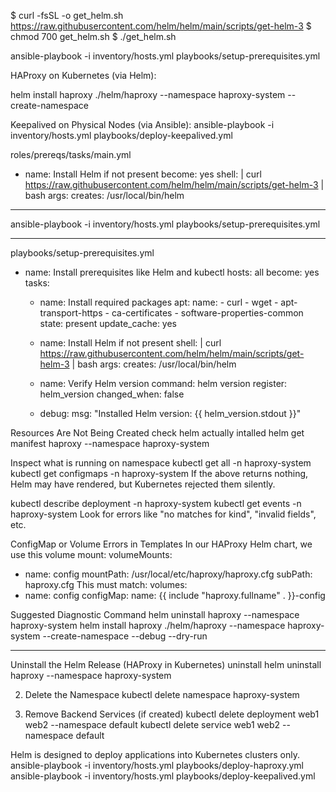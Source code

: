 $ curl -fsSL -o get_helm.sh https://raw.githubusercontent.com/helm/helm/main/scripts/get-helm-3
$ chmod 700 get_helm.sh
$ ./get_helm.sh

ansible-playbook -i inventory/hosts.yml playbooks/setup-prerequisites.yml


HAProxy on Kubernetes (via Helm):

helm install haproxy ./helm/haproxy --namespace haproxy-system --create-namespace

Keepalived on Physical Nodes (via Ansible):
ansible-playbook -i inventory/hosts.yml playbooks/deploy-keepalived.yml


roles/prereqs/tasks/main.yml
- name: Install Helm if not present
  become: yes
  shell: |
    curl https://raw.githubusercontent.com/helm/helm/main/scripts/get-helm-3 | bash
  args:
    creates: /usr/local/bin/helm


****
ansible-playbook -i inventory/hosts.yml playbooks/setup-prerequisites.yml
****

playbooks/setup-prerequisites.yml
- name: Install prerequisites like Helm and kubectl
  hosts: all
  become: yes
  tasks:
    - name: Install required packages
      apt:
        name:
          - curl
          - wget
          - apt-transport-https
          - ca-certificates
          - software-properties-common
        state: present
        update_cache: yes

    - name: Install Helm if not present
      shell: |
        curl https://raw.githubusercontent.com/helm/helm/main/scripts/get-helm-3 | bash
      args:
        creates: /usr/local/bin/helm

    - name: Verify Helm version
      command: helm version
      register: helm_version
      changed_when: false

    - debug:
        msg: "Installed Helm version: {{ helm_version.stdout }}"


Resources Are Not Being Created
check helm actually intalled
helm get manifest haproxy --namespace haproxy-system

Inspect what is running on namespace
kubectl get all -n haproxy-system
kubectl get configmaps -n haproxy-system
If the above returns nothing, Helm may have rendered, but Kubernetes rejected them silently.

kubectl describe deployment -n haproxy-system
kubectl get events -n haproxy-system
Look for errors like "no matches for kind", "invalid fields", etc.

ConfigMap or Volume Errors in Templates
In our HAProxy Helm chart, we use this volume mount:
volumeMounts:
  - name: config
    mountPath: /usr/local/etc/haproxy/haproxy.cfg
    subPath: haproxy.cfg
This must match:
volumes:
  - name: config
    configMap:
      name: {{ include "haproxy.fullname" . }}-config

Suggested Diagnostic Command
helm uninstall haproxy --namespace haproxy-system
helm install haproxy ./helm/haproxy --namespace haproxy-system --create-namespace --debug --dry-run

************************
Uninstall the Helm Release (HAProxy in Kubernetes)
uninstall 
helm uninstall haproxy --namespace haproxy-system

2. Delete the Namespace
kubectl delete namespace haproxy-system

3. Remove Backend Services (if created)
kubectl delete deployment web1 web2 --namespace default
kubectl delete service web1 web2 --namespace default


Helm is designed to deploy applications into Kubernetes clusters only.
ansible-playbook -i inventory/hosts.yml playbooks/deploy-haproxy.yml
ansible-playbook -i inventory/hosts.yml playbooks/deploy-keepalived.yml


